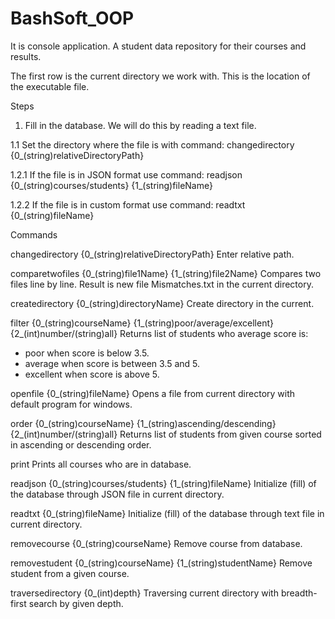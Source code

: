 # BashSoft_OOP

It is console application. A student data repository for their courses and results.

The first row is the current directory we work with. This is the location of the executable file.

Steps

1. Fill in the database. We will do this by reading a text file.

1.1 Set the directory where the file is with command:
	changedirectory {0_(string)relativeDirectoryPath}
	
1.2.1 If the file is in JSON format use command:
	readjson {0_(string)courses/students} {1_(string)fileName}
	
1.2.2 If the file is in custom format use command:
	readtxt {0_(string)fileName}

Commands

changedirectory {0_(string)relativeDirectoryPath}
Enter relative path.

comparetwofiles {0_(string)file1Name} {1_(string)file2Name}
Compares two files line by line. Result is new file Mismatches.txt in the current directory.

createdirectory {0_(string)directoryName}
Create directory in the current.

filter {0_(string)courseName} {1_(string)poor/average/excellent} {2_(int)number/(string)all}
Returns list of students who average score is:
- poor when score is below 3.5.
- average when score is between 3.5 and 5.
- excellent  when score is above 5.

openfile {0_(string)fileName}
Opens a file from current directory with default program for windows.

order {0_(string)courseName} {1_(string)ascending/descending} {2_(int)number/(string)all}
Returns list of students from given course sorted in ascending or descending order.

print
Prints all courses who are in database.

readjson {0_(string)courses/students} {1_(string)fileName}
Initialize (fill) of the database through JSON file in current directory.

readtxt {0_(string)fileName}
Initialize (fill) of the database through text file in current directory.

removecourse {0_(string)courseName}
Remove course from database.

removestudent {0_(string)courseName} {1_(string)studentName}
Remove student from a given course.

traversedirectory {0_(int)depth}
Traversing current directory with breadth-first search by given depth.
